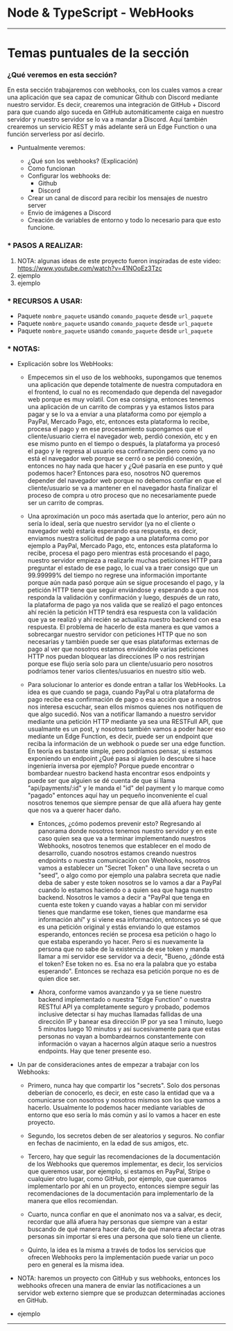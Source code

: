 # Node & TypeScript - WebHooks

---

# Temas puntuales de la sección

### ¿Qué veremos en esta sección?

En esta sección trabajaremos con webhooks, con los cuales vamos a crear una aplicación que sea capaz de comunicar Github con Discord mediante nuestro servidor. Es decir, crearemos una integración de GitHub + Discord para que cuando algo suceda en GitHub automáticamente caiga en nuestro servidor y nuestro servidor se lo va a mandar a Discord. Aquí también crearemos un servicio REST y más adelante será un Edge Function o una función serverless por así decirlo.

- Puntualmente veremos:

  - ¿Qué son los webhooks? (Explicación)
  - Como funcionan
  - Configurar los webhooks de:
    - Github
    - Discord
  - Crear un canal de discord para recibir los mensajes de nuestro server
  - Envio de imágenes a Discord
  - Creación de variables de entorno y todo lo necesario para que esto funcione.

### \* PASOS A REALIZAR:

1. NOTA: algunas ideas de este proyecto fueron inspiradas de este video: https://www.youtube.com/watch?v=41NOoEz3Tzc
2. ejemplo
3. ejemplo

### \* RECURSOS A USAR:

- Paquete `nombre_paquete` usando `comando_paquete` desde `url_paquete`
- Paquete `nombre_paquete` usando `comando_paquete` desde `url_paquete`
- Paquete `nombre_paquete` usando `comando_paquete` desde `url_paquete`

### \* NOTAS:

- Explicación sobre los WebHooks:

  - Empecemos sin el uso de los webhooks, supongamos que tenemos una aplicación que depende totalmente de nuestra computadora en el frontend, lo cual no es recomendado que dependa del navegador web porque es muy volatil. Con esa consigna, entonces tenemos una aplicación de un carrito de compras y ya estamos listos para pagar y se lo va a enviar a una plataforma como por ejemplo a PayPal, Mercado Pago, etc, entonces esta plataforma lo recibe, procesa el pago y en ese procesamiento supongamos que el cliente/usuario cierra el navegador web, perdió conexión, etc y en ese mismo punto en el tiempo o después, la plataforma ya procesó el pago y le regresa al usuario esa confiramción pero como ya no está el navegador web porque se cerró o se perdió conexión, entonces no hay nada que hacer y ¿Qué pasaría en ese punto y qué podemos hacer? Entonces para eso, nosotros NO queremos depender del navegador web porque no debemos confiar en que el cliente/usuario se va a mantener en el navegador hasta finalizar el proceso de compra u otro proceso que no necesariamente puede ser un carrito de compras.

  - Una aproximación un poco más asertada que lo anterior, pero aún no sería lo ideal, sería que nuestro servidor (ya no el cliente o navegador web) estaría esperando esa respuesta, es decir, enviamos nuestra solicitud de pago a una plataforma como por ejemplo a PayPal, Mercado Pago, etc, entonces esta plataforma lo recibe, procesa el pago pero mientras está procesando el pago, nuestro servidor empieza a realizarle muchas peticiones HTTP para preguntar el estado de ese pago, lo cual va a traer consigo que un 99.99999% del tiempo no regrese una información importante porque aún nada pasó porque aún se sigue procesando el pago, y la petición HTTP tiene que seguir enviándose y esperando a que nos responda la validación y confirmación y luego, después de un rato, la plataforma de pago ya nos valida que se realizó el pago entonces ahí recién la petición HTTP tendrá esa respuesta con la validación que ya se realizó y ahí recién se actualiza nuestro backend con esa respuesta. El problema de hacerlo de esta manera es que vamos a sobrecargar nuestro servidor con peticiones HTTP que no son necesarias y también puede ser que esas plataformas externas de pago al ver que nosotros estamos enviándole varias peticiones HTTP nos puedan bloquear las direcciones IP o nos restrinjan porque ese flujo sería solo para un cliente/usuario pero nosotros podríamos tener varios clientes/usuarios en nuestro sitio web.

  - Para solucionar lo anterior es donde entran a tallar los WebHooks. La idea es que cuando se paga, cuando PayPal u otra plataforma de pago recibe esa confirmación de pago o esa acción que a nosotros nos interesa escuchar, sean ellos mismos quienes nos notifiquen de que algo sucedió. Nos van a notificar llamando a nuestro servidor mediante una petición HTTP mediante ya sea una RESTFull API, que usualmante es un post, y nosotros también vamos a poder hacer eso mediante un Edge Function, es decir, puede ser un endpoint que reciba la información de un webhook o puede ser una edge function. En teoría es bastante simple, pero podríamos pensar, si estamos exponiendo un endpoint ¿Qué pasa si alguien lo descubre si hace ingeniería inversa por ejemplo? Porque puede encontrar o bombardear nuestro backend hasta encontrar esos endpoints y puede ser que alguien se dé cuenta de que si llama "api/payments/:id" y le manda el "id" del payment y lo marque como "pagado" entonces aquí hay un pequeño inconveniente el cual nosotros tenemos que siempre pensar de que allá afuera hay gente que nos va a querer hacer daño.

    - Entonces, ¿cómo podemos prevenir esto? Regresando al panorama donde nosotros tenemos nuestro servidor y en este caso quien sea que va a terminar implementando nuestros Webhooks, nosotros tenemos que establecer en el modo de desarrollo, cuando nosotros estamos creando nuestros endpoints o nuestra comunicación con Webhooks, nosotros vamos a establecer un "Secret Token" o una llave secreta o un "seed", o algo como por ejemplo una palabra secreta que nadie deba de saber y este token nosotros se lo vamos a dar a PayPal cuando lo estamos haciendo o a quien sea que haga nuestro backend. Nosotros le vamos a decir a "PayPal que tenga en cuenta este token y cuando vayas a hablar con mi servidor tienes que mandarme ese token, tienes que mandarme esa información ahí" y si viene esa información, entonces yo sé que es una petición original y estás enviando lo que estamos esperando, entonces recién se procesa esa petición o hago lo que estaba esperando yo hacer. Pero si es nuevamente la persona que no sabe de la existencia de ese token y manda llamar a mi servidor ese servidor va a decir, "Bueno, ¿dónde está el token? Ese token no es. Esa no era la palabra que yo estaba esperando". Entonces se rechaza esa petición porque no es de quien dice ser.

    - Ahora, conforme vamos avanzando y ya se tiene nuestro backend implementado o nuestra "Edge Function" o nuestra RESTful API ya completamente seguro y probado, podemos inclusive detectar si hay muchas llamadas fallidas de una dirección IP y banear esa dirección IP por ya sea 1 minuto, luego 5 minutos luego 10 minutos y así sucesivamente para que estas personas no vayan a bombardearnos constantemente con información o vayan a hacernos algún ataque serio a nuestros endpoints. Hay que tener presente eso.

- Un par de consideraciones antes de empezar a trabajar con los Webhooks:

  - Primero, nunca hay que compartir los "secrets". Solo dos personas deberían de conocerlo, es decir, en este caso la entidad que va a comunicarse con nosotros y nosotros mismos son los que vamos a hacerlo. Usualmente lo podemos hacer mediante variables de entorno que eso sería lo más común y así lo vamos a hacer en este proyecto.

  - Segundo, los secretos deben de ser aleatorios y seguros. No confiar en fechas de nacimiento, en la edad de sus amigos, etc.

  - Tercero, hay que seguir las recomendaciones de la documentación de los Webhooks que queremos implementar, es decir, los servicios que queremos usar, por ejemplo, si estamos en PayPal, Stripe o cualquier otro lugar, como GitHub, por ejemplo, que queramos implementarlo por ahí en un proyecto, entonces siempre seguir las recomendaciones de la documentación para implementarlo de la manera que ellos recomiendan.

  - Cuarto, nunca confiar en que el anonimato nos va a salvar, es decir, recordar que allá afuera hay personas que siempre van a estar buscando de qué manera hacer daño, de qué manera afectar a otras personas sin importar si eres una persona que solo tiene un cliente.

  - Quinto, la idea es la misma a través de todos los servicios que ofrecen Webhooks pero la implementación puede variar un poco pero en general es la misma idea.

- NOTA: haremos un proyecto con GitHub y sus webhooks, entonces los webhooks ofrecen una manera de enviar las notificaciones a un servidor web externo siempre que se produzcan determinadas acciones en GitHub.

- ejemplo

---
